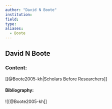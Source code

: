 ```yaml
---
author: "David N Boote"
institution:
field:
type:
aliases:
  - Boote
---
```


## David N Boote

### Content:
[[@Boote2005-kh|Scholars Before Researchers]]

#### Bibliography:

![[@Boote2005-kh]]